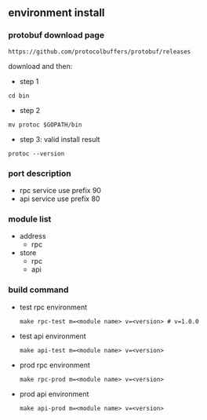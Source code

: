 

## environment install

### protobuf download page
`
https://github.com/protocolbuffers/protobuf/releases
`

download and then: 
-  step 1
```shell
cd bin
```
- step 2
```shell
mv protoc $GOPATH/bin
```
- step 3: valid install result
```shell
protoc --version
```


### port description
- rpc service use prefix 90
- api service use prefix 80

### module list
- address
  - rpc
- store
  - rpc
  - api

### build command
- test rpc environment
  ```shell
  make rpc-test m=<module name> v=<version> # v=1.0.0
  ```
- test api environment
  ```shell
  make api-test m=<module name> v=<version>
  ```
- prod rpc environment
  ```shell
  make rpc-prod m=<module name> v=<version>
  ```
- prod api environment
  ```shell
  make api-prod m=<module name> v=<version>
  ```
